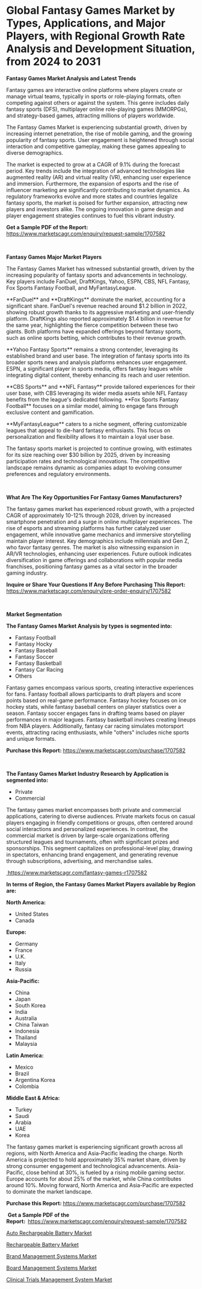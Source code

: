 <p><h1>Global Fantasy Games Market by Types, Applications, and Major Players, with Regional Growth Rate Analysis and Development Situation, from 2024 to 2031</h1></p><p><strong>Fantasy Games Market Analysis and Latest Trends</strong></p>
<p><p>Fantasy games are interactive online platforms where players create or manage virtual teams, typically in sports or role-playing formats, often competing against others or against the system. This genre includes daily fantasy sports (DFS), multiplayer online role-playing games (MMORPGs), and strategy-based games, attracting millions of players worldwide. </p><p>The Fantasy Games Market is experiencing substantial growth, driven by increasing internet penetration, the rise of mobile gaming, and the growing popularity of fantasy sports. User engagement is heightened through social interaction and competitive gameplay, making these games appealing to diverse demographics. </p><p>The market is expected to grow at a CAGR of 9.1% during the forecast period. Key trends include the integration of advanced technologies like augmented reality (AR) and virtual reality (VR), enhancing user experience and immersion. Furthermore, the expansion of esports and the rise of influencer marketing are significantly contributing to market dynamics. As regulatory frameworks evolve and more states and countries legalize fantasy sports, the market is poised for further expansion, attracting new players and investors alike. The ongoing innovation in game design and player engagement strategies continues to fuel this vibrant industry.</p></p>
<p><strong>Get a Sample PDF of the Report:&nbsp;</strong> <a href="https://www.marketscagr.com/enquiry/request-sample/1707582?utm_campaign=1278&utm_medium=2&utm_source=Github&utm_content=ia&utm_term=07102024&utm_id=fantasy-games">https://www.marketscagr.com/enquiry/request-sample/1707582</a></p>
<p>&nbsp;</p>
<p><strong>Fantasy Games Major Market Players</strong></p>
<p><p>The Fantasy Games Market has witnessed substantial growth, driven by the increasing popularity of fantasy sports and advancements in technology. Key players include FanDuel, DraftKings, Yahoo, ESPN, CBS, NFL Fantasy, Fox Sports Fantasy Football, and MyFantasyLeague.</p><p>**FanDuel** and **DraftKings** dominate the market, accounting for a significant share. FanDuel's revenue reached around $1.2 billion in 2022, showing robust growth thanks to its aggressive marketing and user-friendly platform. DraftKings also reported approximately $1.4 billion in revenue for the same year, highlighting the fierce competition between these two giants. Both platforms have expanded offerings beyond fantasy sports, such as online sports betting, which contributes to their revenue growth.</p><p>**Yahoo Fantasy Sports** remains a strong contender, leveraging its established brand and user base. The integration of fantasy sports into its broader sports news and analysis platforms enhances user engagement. ESPN, a significant player in sports media, offers fantasy leagues while integrating digital content, thereby enhancing its reach and user retention.</p><p>**CBS Sports** and **NFL Fantasy** provide tailored experiences for their user base, with CBS leveraging its wider media assets while NFL Fantasy benefits from the league's dedicated following. **Fox Sports Fantasy Football** focuses on a similar model, aiming to engage fans through exclusive content and gamification.</p><p>**MyFantasyLeague** caters to a niche segment, offering customizable leagues that appeal to die-hard fantasy enthusiasts. This focus on personalization and flexibility allows it to maintain a loyal user base.</p><p>The fantasy sports market is projected to continue growing, with estimates for its size reaching over $30 billion by 2025, driven by increasing participation rates and technological innovations. The competitive landscape remains dynamic as companies adapt to evolving consumer preferences and regulatory environments.</p></p>
<p>&nbsp;</p>
<p><strong>What Are The Key Opportunities For Fantasy Games Manufacturers?</strong></p>
<p><p>The fantasy games market has experienced robust growth, with a projected CAGR of approximately 10-12% through 2028, driven by increased smartphone penetration and a surge in online multiplayer experiences. The rise of esports and streaming platforms has further catalyzed user engagement, while innovative game mechanics and immersive storytelling maintain player interest. Key demographics include millennials and Gen Z, who favor fantasy genres. The market is also witnessing expansion in AR/VR technologies, enhancing user experiences. Future outlook indicates diversification in game offerings and collaborations with popular media franchises, positioning fantasy games as a vital sector in the broader gaming industry.</p></p>
<p><strong>Inquire or Share Your Questions If Any Before Purchasing This Report:</strong> <a href="https://www.marketscagr.com/enquiry/pre-order-enquiry/1707582?utm_campaign=1278&utm_medium=2&utm_source=Github&utm_content=ia&utm_term=07102024&utm_id=fantasy-games">https://www.marketscagr.com/enquiry/pre-order-enquiry/1707582</a></p>
<p>&nbsp;</p>
<p><strong>Market Segmentation</strong></p>
<p><strong>The Fantasy Games Market Analysis by types is segmented into:</strong></p>
<p><ul><li>Fantasy Football</li><li>Fantasy Hocky</li><li>Fantasy Baseball</li><li>Fantasy Soccer</li><li>Fantasy Basketball</li><li>Fantasy Car Racing</li><li>Others</li></ul></p>
<p><p>Fantasy games encompass various sports, creating interactive experiences for fans. Fantasy football allows participants to draft players and score points based on real-game performance. Fantasy hockey focuses on ice hockey stats, while fantasy baseball centers on player statistics over a season. Fantasy soccer engages fans in drafting teams based on player performances in major leagues. Fantasy basketball involves creating lineups from NBA players. Additionally, fantasy car racing simulates motorsport events, attracting racing enthusiasts, while "others" includes niche sports and unique formats.</p></p>
<p><strong>Purchase this Report:&nbsp;</strong><a href="https://www.marketscagr.com/purchase/1707582?utm_campaign=1278&utm_medium=2&utm_source=Github&utm_content=ia&utm_term=07102024&utm_id=fantasy-games">https://www.marketscagr.com/purchase/1707582</a></p>
<p>&nbsp;</p>
<p><strong>The Fantasy Games Market Industry Research by Application is segmented into:</strong></p>
<p><ul><li>Private</li><li>Commercial</li></ul></p>
<p><p>The fantasy games market encompasses both private and commercial applications, catering to diverse audiences. Private markets focus on casual players engaging in friendly competitions or groups, often centered around social interactions and personalized experiences. In contrast, the commercial market is driven by large-scale organizations offering structured leagues and tournaments, often with significant prizes and sponsorships. This segment capitalizes on professional-level play, drawing in spectators, enhancing brand engagement, and generating revenue through subscriptions, advertising, and merchandise sales.</p></p>
<p><a href="https://www.marketscagr.com/fantasy-games-r1707582?utm_campaign=1278&utm_medium=2&utm_source=Github&utm_content=ia&utm_term=07102024&utm_id=fantasy-games">&nbsp;https://www.marketscagr.com/fantasy-games-r1707582</a></p>
<p><strong>In terms of Region, the Fantasy Games Market Players available by Region are:</strong></p>
<p>
    <p> <strong> North America: </strong>
        <ul>
            <li>United States</li>
            <li>Canada</li>
        </ul>
        </p> 
    <p> <strong> Europe: </strong>
        <ul>
            <li>Germany</li>
            <li>France</li>
            <li>U.K.</li>
            <li>Italy</li>
            <li>Russia</li>
        </ul>
        </p> 
    <p> <strong> Asia-Pacific: </strong>
        <ul>
            <li>China</li>
            <li>Japan</li>
            <li>South Korea</li>
            <li>India</li>
            <li>Australia</li>
            <li>China Taiwan</li>
            <li>Indonesia</li>
            <li>Thailand</li>
            <li>Malaysia</li>
        </ul>
        </p> 
    <p> <strong> Latin America: </strong>
        <ul>
            <li>Mexico</li>
            <li>Brazil</li>
            <li>Argentina Korea</li>
            <li>Colombia</li>
        </ul>
        </p> 
    <p> <strong> Middle East & Africa: </strong>
        <ul>
            <li>Turkey</li>
            <li>Saudi</li>
            <li>Arabia</li>
            <li>UAE</li>
            <li>Korea</li>
        </ul>
    </p>
    </p>
<p><p>The fantasy games market is experiencing significant growth across all regions, with North America and Asia-Pacific leading the charge. North America is projected to hold approximately 35% market share, driven by strong consumer engagement and technological advancements. Asia-Pacific, close behind at 30%, is fueled by a rising mobile gaming sector. Europe accounts for about 25% of the market, while China contributes around 10%. Moving forward, North America and Asia-Pacific are expected to dominate the market landscape.</p></p>
<p><strong>Purchase this Report: </strong><a href="https://www.marketscagr.com/purchase/1707582?utm_campaign=1278&utm_medium=2&utm_source=Github&utm_content=ia&utm_term=07102024&utm_id=fantasy-games">https://www.marketscagr.com/purchase/1707582</a></p>
<p>&nbsp;<strong>Get a Sample PDF of the Report:&nbsp;&nbsp;</strong><a href="https://www.marketscagr.com/enquiry/request-sample/1707582?utm_campaign=1278&utm_medium=2&utm_source=Github&utm_content=ia&utm_term=07102024&utm_id=fantasy-games">https://www.marketscagr.com/enquiry/request-sample/1707582</a></p>
<p><strong></strong></p>
<p><p><a href="https://issuu.com/reportprime-2/docs/auto-rechargeable-battery-market-si_d67f7432255a5a?utm_campaign=1278&utm_medium=2&utm_source=Github&utm_content=ia&utm_term=07102024&utm_id=fantasy-games">Auto Rechargeable Battery Market</a></p><p><a href="https://issuu.com/reportprime-2/docs/rechargeable-battery-market-size-20_409193459f1f8e?utm_campaign=1278&utm_medium=2&utm_source=Github&utm_content=ia&utm_term=07102024&utm_id=fantasy-games">Rechargeable Battery Market</a></p><p><a href="https://www.linkedin.com/pulse/brand-management-systems-revenue-growth-report-2024-2031-iy6we?utm_campaign=1278&utm_medium=2&utm_source=Github&utm_content=ia&utm_term=07102024&utm_id=fantasy-games">Brand Management Systems Market</a></p><p><a href="https://www.linkedin.com/pulse/global-board-management-systems-market-analysis-key-trends-aeoje?utm_campaign=1278&utm_medium=2&utm_source=Github&utm_content=ia&utm_term=07102024&utm_id=fantasy-games">Board Management Systems Market</a></p><p><a href="https://www.linkedin.com/pulse/clinical-trials-management-system-industry-forecast-market-08rie?utm_campaign=1278&utm_medium=2&utm_source=Github&utm_content=ia&utm_term=07102024&utm_id=fantasy-games">Clinical Trials Management System Market</a></p></p>